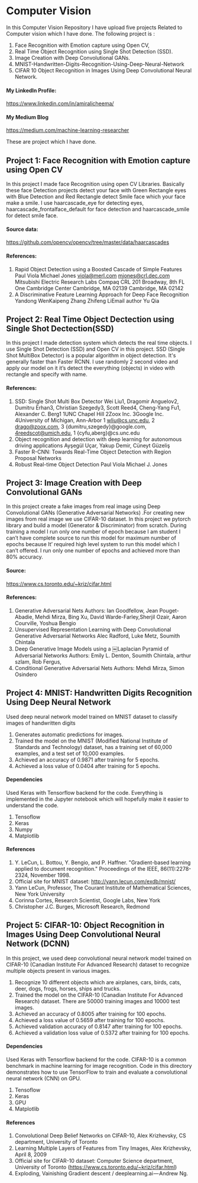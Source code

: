 # Computer Vision
In this Computer Vision Repository I have upload five projects Related to Computer vision which I have done. 
The following project is :
1.	Face Recognition with Emotion capture using Open CV, 
2.	Real Time Object Recognition using Single Shot Detection (SSD). 
3.	Image Creation with Deep Convolutional GANs. 
4.	MNIST-Handwritten-Digits-Recognition-Using-Deep-Neural-Network 
5.	CIFAR 10 Object Recognition in Images Using Deep Convolutional Neural Network.
#### My LinkedIn Profile:
https://www.linkedin.com/in/amiralicheema/

#### My Medium Blog
https://medium.com/machine-learning-researcher

These are project which I have done.
## Project 1: Face Recognition with Emotion capture using Open CV
In this project I made face Recognition using open CV Libraries. Basically these face Detection projects detect your face with Green Rectangle eyes with Blue Detection and Red Rectangle detect Smile face which your face make a smile. I use haarcascade_eye for detecting eyes, haarcascade_frontalface_default for face detection and haarcascade_smile for detect smile face.
#### Source data:
https://github.com/opencv/opencv/tree/master/data/haarcascades
#### References:
1.	Rapid Object Detection using a Boosted Cascade of Simple Features Paul Viola Michael Jones viola@merl.com mjones@crl.dec.com Mitsubishi Electric Research Labs Compaq CRL 201 Broadway, 8th FL One Cambridge Center Cambridge, MA 02139 Cambridge, MA 02142
2.	A Discriminative Feature Learning Approach for Deep Face Recognition Yandong WenKaipeng Zhang Zhifeng LiEmail author Yu Qia

## Project 2: Real Time Object Dectection using Single Shot Dectection(SSD)
In this project I made detection system which detects the real time objects. I use Single Shot Detection (SSD) and Open CV in this project. SSD (Single Shot MultiBox Detector) is a popular algorithm in object detection. It's generally faster than Faster RCNN. I use randomly 2 second video and apply our model on it it’s detect the everything (objects) in video with rectangle and specify with name.
#### References:
1.	SSD: Single Shot Multi Box Detector Wei Liu1, Dragomir Anguelov2, Dumitru Erhan3, Christian Szegedy3, Scott Reed4, Cheng-Yang Fu1, Alexander C. Berg1 1UNC Chapel Hill 2Zoox Inc. 3Google Inc. 4University of Michigan, Ann-Arbor 1 wliu@cs.unc.edu, 2 drago@zoox.com, 3 {dumitru,szegedy}@google.com, 4reedscot@umich.edu, 1 {cyfu,aberg}@cs.unc.edu
2.	Object recognition and detection with deep learning for autonomous driving applications Ayşegül Uçar, Yakup Demir, Cüneyt Güzeliş
3.	Faster R-CNN: Towards Real-Time Object Detection with Region Proposal Networks
4.	Robust Real-time Object Detection Paul Viola Michael J. Jones

## Project 3: Image Creation with Deep Convolutional GANs
In this project create a fake images from real image using Deep Convolutional GANs (Generative Adversarial Networks) .For creating new images from real image we use CIFAR-10 dataset. In this project we pytorch library and build a model (Generator & Discriminator) from scratch. During training a model I run only one number of epoch because I am student I can’t have complete source to run this model for maximum  number of epochs because It’ required high level system to run this model which I can’t offered. I run only one number of epochs and achieved more than 80% accuracy.
#### Source:
https://www.cs.toronto.edu/~kriz/cifar.html
#### References:
1.	Generative Adversarial Nets Authors: Ian Goodfellow, Jean Pouget-Abadie, Mehdi Mirza, Bing Xu, David Warde-Farley,Sherjil Ozair, Aaron Courville, Yoshua Bengio
2.	Unsupervised Representation Learning with Deep Convolutional Generative Adversarial Networks Alec Radford, Luke Metz, Soumith Chintala
3.	Deep Generative Image Models using a ￼Laplacian Pyramid of Adversarial Networks Authors: Emily L. Denton, Soumith Chintala, arthur szlam, Rob Fergus,
4.	Conditional Generative Adversarial Nets Authors: Mehdi Mirza, Simon Osindero

## Project 4: MNIST: Handwritten Digits Recognition Using Deep Neural Network
Used deep neural network model trained on MNIST dataset to classify images of handwritten digits
1.	Generates automatic predictions for images.
2.	Trained the model on the MNIST (Modified National Institute of Standards and Technology) dataset, has a training set of 60,000 examples, and a test set of 10,000 examples.
3.	Achieved an accuracy of 0.9871 after training for 5 epochs.
4.	Achieved a loss value of 0.0404 after training for 5 epochs.
#### Dependencies
Used Keras with Tensorflow backend for the code. Everything is implemented in the Jupyter notebook which will hopefully make it easier to understand the code.
1.	Tensoflow
2.	Keras
3.	Numpy
4.	Matplotlib
#### References
1.	Y. LeCun, L. Bottou, Y. Bengio, and P. Haffner. "Gradient-based learning applied to document recognition." Proceedings of the IEEE, 86(11):2278-2324, November 1998.
2.	Official site for MNIST dataset: http://yann.lecun.com/exdb/mnist/
3.	Yann LeCun, Professor, The Courant Institute of Mathematical Sciences, New York University
4.	Corinna Cortes, Research Scientist, Google Labs, New York
5.	Christopher J.C. Burges, Microsoft Research, Redmond

## Project 5: CIFAR-10: Object Recognition in Images Using Deep Convolutional Neural Network (DCNN)
In this project, we used deep convolutional neural network model trained on CIFAR-10 (Canadian Institute For Advanced Research) dataset to recognize multiple objects present in various images.
1.	Recognize 10 different objects which are airplanes, cars, birds, cats, deer, dogs, frogs, horses, ships and trucks.
2.	Trained the model on the CIFAR-10 (Canadian Institute For Advanced Research) dataset. There are 50000 training images and 10000 test images.
3.	Achieved an accuracy of 0.8005 after training for 100 epochs.
4.	Achieved a loss value of 0.5659 after training for 100 epochs.
5.	Achieved validation accuracy of 0.8147 after training for 100 epochs.
6.	Achieved a validation loss value of 0.5372 after training for 100 epochs.
#### Dependencies
Used Keras with Tensorflow backend for the code. CIFAR-10 is a common benchmark in machine learning for image recognition.
Code in this directory demonstrates how to use TensorFlow to train and evaluate a convolutional neural network (CNN) on GPU.
1.	Tensoflow
2.	Keras
3.	GPU
4.	Matplotlib
#### References
1.	Convolutional Deep Belief Networks on CIFAR-10, Alex Krizhevsky, CS department, University of Toronto
2.	Learning Multiple Layers of Features from Tiny Images, Alex Krizhevsky, April 8, 2009
3.	Official site for CIFAR-10 dataset: Computer Science department, University of Toronto (https://www.cs.toronto.edu/~kriz/cifar.html)
4.	Exploding, Vainishing Gradient descent / deeplearning.ai — Andrew Ng.









